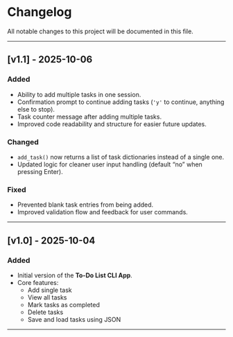 # Changelog

All notable changes to this project will be documented in this file.

---

## [v1.1] - 2025-10-06

### Added
- Ability to add multiple tasks in one session.
- Confirmation prompt to continue adding tasks (`'y'` to continue, anything else to stop).
- Task counter message after adding multiple tasks.
- Improved code readability and structure for easier future updates.

### Changed
- `add_task()` now returns a list of task dictionaries instead of a single one.
- Updated logic for cleaner user input handling (default “no” when pressing Enter).

### Fixed
- Prevented blank task entries from being added.
- Improved validation flow and feedback for user commands.

---

## [v1.0] - 2025-10-04

### Added
- Initial version of the **To-Do List CLI App**.
- Core features:
  - Add single task  
  - View all tasks  
  - Mark tasks as completed  
  - Delete tasks  
  - Save and load tasks using JSON

---

